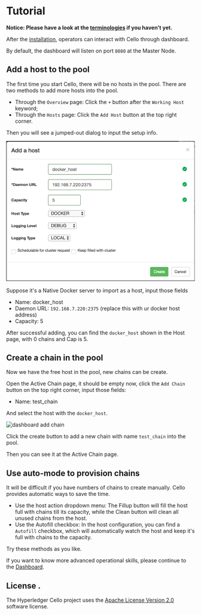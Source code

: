 # Tutorial

**Notice: Please have a look at the [terminologies](./terminology.md) if you haven't yet.**

After the [installation](./install.md), operators can interact with Cello through dashboard.

By default, the dashboard will listen on port `8080` at the Master Node.

## Add a host to the pool

The first time you start Cello, there will be no hosts in the pool. There are two methods to add more hosts into the pool.

* Through the `Overview` page: Click the `+` button after the `Working Host` keyword;
* Through the `Hosts` page: Click the `Add Host` button at the top right corner.

Then you will see a jumped-out dialog to input the setup info.

![dashboard add host](imgs/tutorial_add_host.png)

Suppose it's a Native Docker server to import as a host, input those fields

* Name: docker_host
* Daemon URL: `192.168.7.220:2375` (replace this with ur docker host address)
* Capacity: 5

After successful adding, you can find the `docker_host` shown in the Host page, with 0 chains and Cap is 5.

## Create a chain in the pool

Now we have the free host in the pool, new chains can be create.

Open the Active Chain page, it should be empty now, click the `Add Chain` button on the top right corner, input those fields:

* Name: test_chain

And select the host with the `docker_host`.

![dashboard add chain](imgs/tutorial_add_chain.png)

Click the create button to add a new chain with name `test_chain` into the pool.

Then you can see it at the Active Chain page.

## Use auto-mode to provision chains

It will be difficult if you have numbers of chains to create manually. Cello provides automatic ways to save the time.

* Use the host action dropdown menu: The Fillup button will fill the host full with chains till its capacity, while the Clean button will clean all unused chains from the host.
* Use the Autofill checkbox: In the host configuration, you can find a `Autofill` checkbox, which will automatically  watch the host and keep it's full with chains to the capacity.

Try these methods as you like.

If you want to know more advanced operational skills, please continue to the [Dashboard](./dashboard.md).

## License <a name="license"></a>.
The Hyperledger Cello project uses the [Apache License Version 2.0](LICENSE) software license.